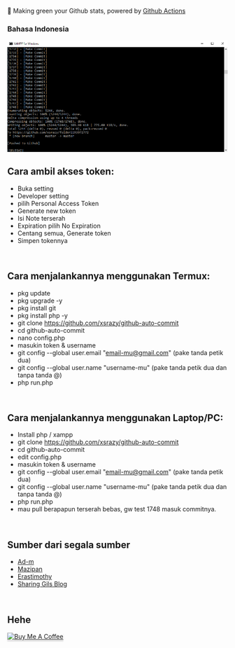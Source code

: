 🌳 Making green your Github stats, powered by [Github Actions](https://github.com/features/actions)
<br/>

<h3>Bahasa Indonesia</h3>
<bt/>

![](screenshoot.png)
<br/>

## Cara ambil akses token:
- Buka setting
- Developer setting
- pilih Personal Access Token
- Generate new token
- Isi Note terserah
- Expiration pilih No Expiration
- Centang semua, Generate token
- Simpen tokennya
<br/>

## Cara menjalankannya menggunakan Termux:
- pkg update
- pkg upgrade -y
- pkg install git
- pkg install php -y
- git clone https://github.com/xsrazy/github-auto-commit
- cd github-auto-commit
- nano config.php
- masukin token & username
- git config --global user.email "email-mu@gmail.com"
  (pake tanda petik dua)
- git config --global user.name "username-mu"
  (pake tanda petik dua dan tanpa tanda @)
- php run.php
<br/>

## Cara menjalankannya menggunakan Laptop/PC:
- Install php / xampp
- git clone https://github.com/xsrazy/github-auto-commit
- cd github-auto-commit
- edit config.php
- masukin token & username
- git config --global user.email "email-mu@gmail.com"
  (pake tanda petik dua)
- git config --global user.name "username-mu"
  (pake tanda petik dua dan tanpa tanda @)
- php run.php
- mau pull berapapun terserah bebas, gw test 1748 masuk commitnya.
<br/>

## Sumber dari segala sumber
- [Ad-m](https://github.com/ad-m)
- [Mazipan](https://github.com/mazipan)
- [Erastimothy](https://github.com/erastimothy)
- [Sharing Gils Blog](https://github.com/xsrazy)
<br/>

## Hehe
<a href="https://www.buymeacoffee.com/xsrazy" target="_blank"><img src="https://www.buymeacoffee.com/assets/img/custom_images/orange_img.png" alt="Buy Me A Coffee" style="height: 41px !important;width: 174px !important;box-shadow: 0px 3px 2px 0px rgba(190, 190, 190, 0.5) !important;-webkit-box-shadow: 0px 3px 2px 0px rgba(190, 190, 190, 0.5) !important;" ></a>

